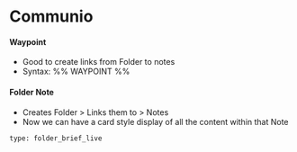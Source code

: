 # Communio

#### Waypoint
- Good to create links from Folder to notes
- Syntax: %% WAYPOINT %%

#### Folder Note
- Creates Folder > Links them to > Notes
- Now we can have a card style display of all the content within that Note

 
```ccard
type: folder_brief_live
```
 
